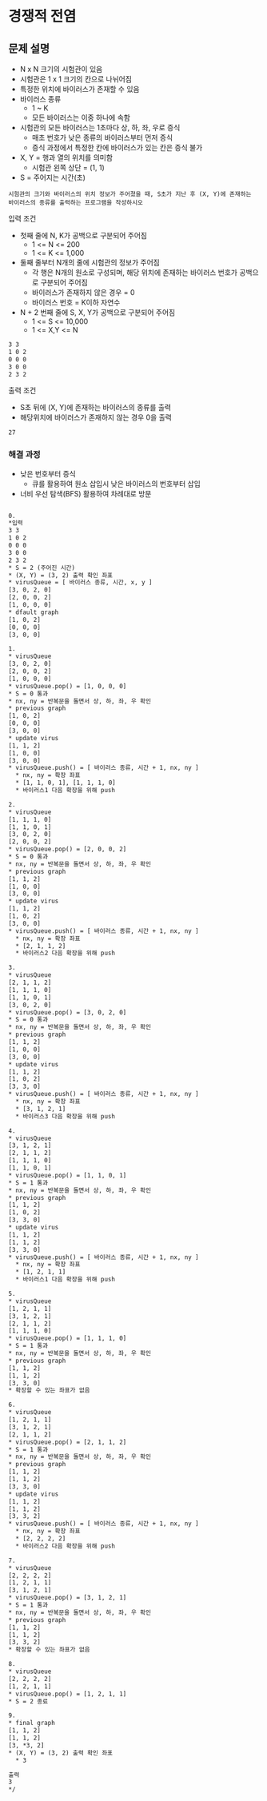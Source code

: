 # 경쟁적 전염

## 문제 설명

* N x N 크기의 시험관이 있음
* 시험관은 1 x 1 크기의 칸으로 나뉘어짐
* 특정한 위치에 바이러스가 존재할 수 있음
* 바이러스 종류
  * 1 ~ K
  * 모든 바이러스는 이중 하나에 속함
* 시험관의 모든 바이러스는 1초마다 상, 하, 좌, 우로 증식
  * 매초 번호가 낮은 종류의 바이러스부터 먼저 증식
  * 증식 과정에서 특정한 칸에 바이러스가 있는 칸은 증식 불가
* X, Y = 행과 열의 위치를 의미함
  * 시험관 왼쪽 상단 = (1, 1)
* S = 주어지는 시간(초)

`시험관의 크기와 바이러스의 위치 정보가 주어졌을 때, S초가 지난 후 (X, Y)에 존재하는 바이러스의 종류를 출력하는 프로그램을 작성하시오`

입력 조건

* 첫째 줄에 N, K가 공백으로 구분되어 주어짐
  * 1 <= N <= 200
  * 1 <= K <= 1,000
* 둘째 줄부터 N개의 줄에 시험관의 정보가 주어짐
  * 각 행은 N개의 원소로 구성되며, 해당  위치에 존재하는 바이러스 번호가 공백으로 구분되어 주어짐
  * 바이러스가 존재하지 않은 경우 = 0
  * 바이러스 번호 = K이하 자연수
* N + 2 번째 줄에 S, X, Y가 공백으로 구분되어 주어짐
  * 1 <= S <= 10,000
  * 1 <= X,Y <= N

```txt
3 3
1 0 2
0 0 0
3 0 0
2 3 2
```

출력 조건

* S초 뒤에 (X, Y)에 존재하는 바이러스의 종류를 출력
* 해당위치에 바이러스가 존재하지 않는 경우 0을 출력

```txt
27
```

### 해결 과정

* 낮은 번호부터 증식
  * 큐를 활용하여 원소 삽입시 낮은 바이러스의 번호부터 삽입
* 너비 우선 탐색(BFS) 활용하여 차례대로 방문

```txt

0.
*입력
3 3
1 0 2
0 0 0
3 0 0
2 3 2
* S = 2 (주어진 시간)
* (X, Y) = (3, 2) 출력 확인 좌표 
* virusQueue = [ 바이러스 종류, 시간, x, y ]
[3, 0, 2, 0]
[2, 0, 0, 2]
[1, 0, 0, 0]
* dfault graph
[1, 0, 2]
[0, 0, 0]
[3, 0, 0]

1.
* virusQueue
[3, 0, 2, 0]
[2, 0, 0, 2]
[1, 0, 0, 0]
* virusQueue.pop() = [1, 0, 0, 0]
* S = 0 통과
* nx, ny = 반복문을 돌면서 상, 하, 좌, 우 확인
* previous graph
[1, 0, 2]
[0, 0, 0]
[3, 0, 0]
* update virus
[1, 1, 2]
[1, 0, 0]
[3, 0, 0]
* virusQueue.push() = [ 바이러스 종류, 시간 + 1, nx, ny ]
  * nx, ny = 확장 좌표
  * [1, 1, 0, 1], [1, 1, 1, 0]
  * 바이러스1 다음 확장을 위해 push

2.
* virusQueue
[1, 1, 1, 0]
[1, 1, 0, 1]
[3, 0, 2, 0]
[2, 0, 0, 2]
* virusQueue.pop() = [2, 0, 0, 2]
* S = 0 통과
* nx, ny = 반복문을 돌면서 상, 하, 좌, 우 확인
* previous graph
[1, 1, 2]
[1, 0, 0]
[3, 0, 0]
* update virus
[1, 1, 2]
[1, 0, 2]
[3, 0, 0]
* virusQueue.push() = [ 바이러스 종류, 시간 + 1, nx, ny ]
  * nx, ny = 확장 좌표
  * [2, 1, 1, 2]
  * 바이러스2 다음 확장을 위해 push

3.
* virusQueue
[2, 1, 1, 2]
[1, 1, 1, 0]
[1, 1, 0, 1]
[3, 0, 2, 0]
* virusQueue.pop() = [3, 0, 2, 0]
* S = 0 통과
* nx, ny = 반복문을 돌면서 상, 하, 좌, 우 확인
* previous graph
[1, 1, 2]
[1, 0, 0]
[3, 0, 0]
* update virus
[1, 1, 2]
[1, 0, 2]
[3, 3, 0]
* virusQueue.push() = [ 바이러스 종류, 시간 + 1, nx, ny ]
  * nx, ny = 확장 좌표
  * [3, 1, 2, 1]
  * 바이러스3 다음 확장을 위해 push

4.
* virusQueue
[3, 1, 2, 1]
[2, 1, 1, 2]
[1, 1, 1, 0]
[1, 1, 0, 1]
* virusQueue.pop() = [1, 1, 0, 1]
* S = 1 통과
* nx, ny = 반복문을 돌면서 상, 하, 좌, 우 확인
* previous graph
[1, 1, 2]
[1, 0, 2]
[3, 3, 0]
* update virus
[1, 1, 2]
[1, 1, 2]
[3, 3, 0]
* virusQueue.push() = [ 바이러스 종류, 시간 + 1, nx, ny ]
  * nx, ny = 확장 좌표
  * [1, 2, 1, 1]
  * 바이러스1 다음 확장을 위해 push

5.
* virusQueue
[1, 2, 1, 1]
[3, 1, 2, 1]
[2, 1, 1, 2]
[1, 1, 1, 0]
* virusQueue.pop() = [1, 1, 1, 0]
* S = 1 통과
* nx, ny = 반복문을 돌면서 상, 하, 좌, 우 확인
* previous graph
[1, 1, 2]
[1, 1, 2]
[3, 3, 0]
* 확장할 수 있는 좌표가 없음

6.
* virusQueue
[1, 2, 1, 1]
[3, 1, 2, 1]
[2, 1, 1, 2]
* virusQueue.pop() = [2, 1, 1, 2]
* S = 1 통과
* nx, ny = 반복문을 돌면서 상, 하, 좌, 우 확인
* previous graph
[1, 1, 2]
[1, 1, 2]
[3, 3, 0]
* update virus
[1, 1, 2]
[1, 1, 2]
[3, 3, 2]
* virusQueue.push() = [ 바이러스 종류, 시간 + 1, nx, ny ]
  * nx, ny = 확장 좌표
  * [2, 2, 2, 2]
  * 바이러스2 다음 확장을 위해 push

7.
* virusQueue
[2, 2, 2, 2]
[1, 2, 1, 1]
[3, 1, 2, 1]
* virusQueue.pop() = [3, 1, 2, 1]
* S = 1 통과
* nx, ny = 반복문을 돌면서 상, 하, 좌, 우 확인
* previous graph
[1, 1, 2]
[1, 1, 2]
[3, 3, 2]
* 확장할 수 있는 좌표가 없음

8.
* virusQueue
[2, 2, 2, 2]
[1, 2, 1, 1]
* virusQueue.pop() = [1, 2, 1, 1]
* S = 2 종료

9.
* final graph
[1, 1, 2]
[1, 1, 2]
[3, *3, 2]
* (X, Y) = (3, 2) 출력 확인 좌표 
  * 3

출력
3
*/

```
